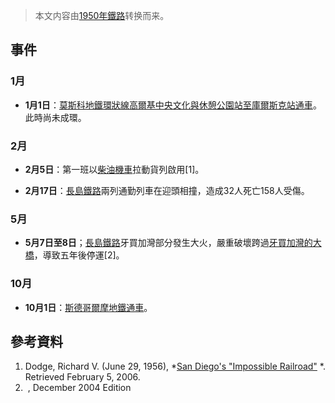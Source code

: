 > 本文内容由[1950年鐵路](https://zh.wikipedia.org/wiki/1950年鐵路)转换而来。


## 事件

### 1月

  - **1月1日**：[莫斯科地鐵](https://zh.wikipedia.org/wiki/莫斯科地鐵 "wikilink")[環狀線](https://zh.wikipedia.org/wiki/環狀線_\(莫斯科地鐵\) "wikilink")[高爾基中央文化與休憩公園站至](https://zh.wikipedia.org/wiki/文化公園站_\(莫斯科地鐵環狀線\) "wikilink")[庫爾斯克站通車](../Page/庫爾斯克站_\(莫斯科地鐵環狀線\).md "wikilink")。此時尚未成環。

### 2月

  - **2月5日**：第一班以[柴油機車](../Page/柴油機車.md "wikilink")拉動貨列啟用\[1\]。

  - **2月17日**：[長島鐵路](../Page/長島鐵路.md "wikilink")兩列通勤列車在迎頭相撞，造成32人死亡158人受傷。

### 5月

  - **5月7日至8日**；[長島鐵路](../Page/長島鐵路.md "wikilink")牙買加灣部分發生大火，嚴重破壞跨過[牙買加灣的大橋](https://zh.wikipedia.org/wiki/牙買加灣 "wikilink")，導致五年後停運\[2\]。

### 10月

  - **10月1日**：[斯德哥爾摩地鐵通車](https://zh.wikipedia.org/wiki/斯德哥爾摩地鐵 "wikilink")。

## 參考資料

1.  Dodge, Richard V. (June 29, 1956), *[San Diego's "Impossible Railroad"](http://www.sdrm.org/history/sda/history.html) *. Retrieved February 5, 2006.
2.   , December 2004 Edition